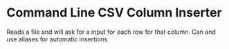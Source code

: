 # Command Line CSV Column Inserter
Reads a file and will ask for a input for each row for that column. Can and use aliases for automatic insertions
